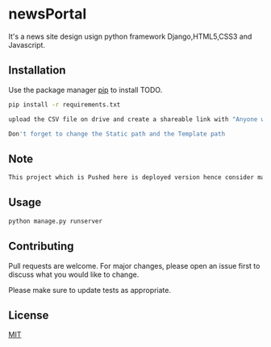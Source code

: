 # newsPortal

It's a news site design usign python framework Django,HTML5,CSS3 and Javascript.

## Installation

Use the package manager [pip](https://pip.pypa.io/en/stable/) to install TODO.

```bash
pip install -r requirements.txt

upload the CSV file on drive and create a shareable link with "Anyone with the link" option enabled and load your database firstly on LOad CSV page

Don't forget to change the Static path and the Template path
```

## Note

```bash
This project which is Pushed here is deployed version hence consider making necessary changes to run it on your localServer
```

## Usage

```python
python manage.py runserver
```

## Contributing
Pull requests are welcome. For major changes, please open an issue first to discuss what you would like to change.

Please make sure to update tests as appropriate.

## License
[MIT](https://choosealicense.com/licenses/mit/)
